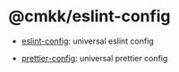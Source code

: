 # @cmkk/eslint-config

* [eslint-config](./packages/eslint-config/): universal eslint config

* [prettier-config](./packages/prettier-config/): universal prettier config

